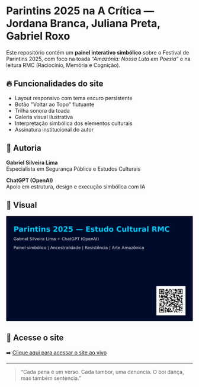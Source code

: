 # Parintins 2025 na A Crítica — Jordana Branca, Juliana Preta, Gabriel Roxo

Este repositório contém um **painel interativo simbólico** sobre o Festival de Parintins 2025, com foco na toada *“Amazônia: Nossa Luta em Poesia”* e na leitura RMC (Raciocínio, Memória e Cognição).

## 🔥 Funcionalidades do site

- Layout responsivo com tema escuro persistente
- Botão "Voltar ao Topo" flutuante
- Trilha sonora da toada
- Galeria visual ilustrativa
- Interpretação simbólica dos elementos culturais
- Assinatura institucional do autor

## 🎨 Autoria

**Gabriel Silveira Lima**  
Especialista em Segurança Pública e Estudos Culturais

**ChatGPT (OpenAI)**  
Apoio em estrutura, design e execução simbólica com IA

## 📸 Visual

![Capa do Projeto](banner_parintins2025.png)

## 🔗 Acesse o site

➡️ [Clique aqui para acessar o site ao vivo](https://gabrielsilveira.github.io/parintins2025)

---

> “Cada pena é um verso. Cada tambor, uma denúncia. O boi dança, mas também sentencia.”  
